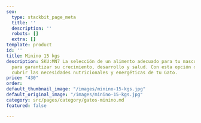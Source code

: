 ```yaml
---
seo:
  type: stackbit_page_meta
  title: ''
  description: ''
  robots: []
  extra: []
template: product
id: ''
title: Minino 15 kgs
description: SKU:MN7 La selección de un alimento adecuado para tu mascota es muy importante
  para garantizar su crecimiento, desarrollo y salud. Con esta opción de Minino podrás
  cubrir las necesidades nutricionales y energéticas de tu Gato.
price: "430"
order: 
default_thumbnail_image: "/images/minino-15-kgs.jpg"
default_original_image: "/images/minino-15-kgs.jpg"
category: src/pages/category/gatos-minino.md
featured: false

---
```

